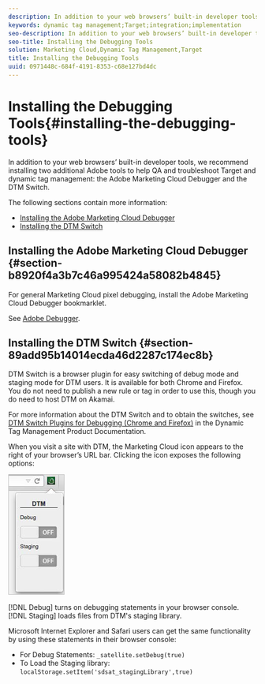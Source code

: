 ```yaml
---
description: In addition to your web browsers’ built-in developer tools, we recommend installing two additional Adobe tools to help QA and troubleshoot Target and dynamic tag management  the Adobe Marketing Cloud Debugger and the DTM Switch.
keywords: dynamic tag management;Target;integration;implementation
seo-description: In addition to your web browsers’ built-in developer tools, we recommend installing two additional Adobe tools to help QA and troubleshoot Target and dynamic tag management  the Adobe Marketing Cloud Debugger and the DTM Switch.
seo-title: Installing the Debugging Tools
solution: Marketing Cloud,Dynamic Tag Management,Target
title: Installing the Debugging Tools
uuid: 0971448c-684f-4191-8353-c68e127bd4dc
---
```


# Installing the Debugging Tools{#installing-the-debugging-tools}

In addition to your web browsers’ built-in developer tools, we recommend installing two additional Adobe tools to help QA and troubleshoot Target and dynamic tag management: the Adobe Marketing Cloud Debugger and the DTM Switch.

The following sections contain more information:

* [Installing the Adobe Marketing Cloud Debugger](../qa-approval-deployal-steps/installing-debugging-tools.md#section-b8920f4a3b7c46a995424a58082b4845) 
* [Installing the DTM Switch](../qa-approval-deployal-steps/installing-debugging-tools.md#section-89add95b14014ecda46d2287c174ec8b)

## Installing the Adobe Marketing Cloud Debugger {#section-b8920f4a3b7c46a995424a58082b4845}

For general Marketing Cloud pixel debugging, install the Adobe Marketing Cloud Debugger bookmarklet.

See [Adobe Debugger](https://marketing.adobe.com/resources/help/en_US/sc/implement/debugger.html).

## Installing the DTM Switch {#section-89add95b14014ecda46d2287c174ec8b}

DTM Switch is a browser plugin for easy switching of debug mode and staging mode for DTM users. It is available for both Chrome and Firefox. You do not need to publish a new rule or tag in order to use this, though you do need to host DTM on Akamai.

For more information about the DTM Switch and to obtain the switches, see [DTM Switch Plugins for Debugging (Chrome and Firefox)](https://marketing.adobe.com/resources/help/en_US/dtm/index.html?f=search_discovery_plugins) in the Dynamic Tag Management Product Documentation.

When you visit a site with DTM, the Marketing Cloud icon appears to the right of your browser’s URL bar. Clicking the icon exposes the following options:

![](assets/debugger.png)

[!DNL Debug] turns on debugging statements in your browser console. [!DNL Staging] loads files from DTM's staging library.

Microsoft Internet Explorer and Safari users can get the same functionality by using these statements in their browser console:

* For Debug Statements: `_satellite.setDebug(true)` 
* To Load the Staging library: `localStorage.setItem('sdsat_stagingLibrary',true)`

